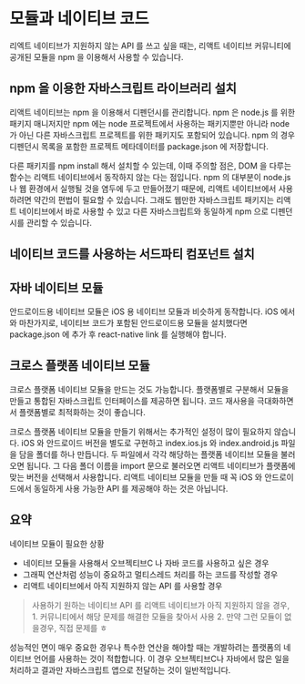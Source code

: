# 모듈과 네이티브 코드

리엑트 네이티브가 지원하지 않는 API 를 쓰고 싶을 때는, 리액트 네이티브 커뮤니티에 공개된 모듈을 npm 을 이용해서 사용할 수 있습니다.

## npm 을 이용한 자바스크립트 라이브러리 설치
리액트 네이티브는 npm 을 이용해서 디펜던시를 관리합니다. npm 은 node.js 를 위한 패키지 매니저지만 npm 에는 node 프로젝트에서 사용하는 패키지뿐만 아니라 node 가 아닌 다른 자바스크립트 프로젝트를 위한 패키지도 포함되어 있습니다. npm 의 경우 디펜던시 목록을 포함한 프로젝트 메타데이터를 package.json 에 저장합니다. 

다른 패키지를 npm install 해서 설치할 수 있는데, 이때 주의할 점은, DOM 을 다루는 함수는 리액트 네이티브에서 동작하지 않는 다는 점입니다. npm 의 대부분이 node.js 나 웹 환경에서 실행될 것을 염두에 두고 만들어졌기 때문에, 리액트 네이티브에서 사용하려면 약간의 편법이 필요할 수 있습니다. 그래도 웹만한 자바스크립트 패키지는 리액트 네이티브에서 바로 사용할 수 있고 다른 자바스크립트와 동일하게 npm 으로 디펜던시를 관리할 수 있습니다. 

## 네이티브 코드를 사용하는 서드파티 컴포넌트 설치

## 자바 네이티브 모듈
안드로이드용 네이티브 모듈은 iOS 용 네이티브 모듈과 비슷하게 동작합니다. iOS 에서와 마찬가지로, 네이티브 코드가 포함된 안드로이드용 모듈을 설치했다면 package.json 에 추가 후 react-native link 를 실행해야 합니다. 

## 크로스 플랫폼 네이티브 모듈
크로스 플랫폼 네이티브 모듈을 만드는 것도 가능합니다. 플랫폼별로 구분해서 모듈을 만들고 통합된 자바스크립트 인터페이스를 제공하면 됩니다. 코드 재사용을 극대화하면서 플랫폼별로 최적화하는 것이 좋습니다. 

크로스 플랫폼 네이티브 모듈을 만들기 위해서는 추가적인 설정이 많이 필요하지 않습니다. iOS 와 안드로이드 버전을 별도로 구현하고 index.ios.js 와 index.android.js 파일을 담을 폴더를 하나 만듭니다. 두 파일에서 각각 해당하는 플랫폼 네이티브 모듈을 불러오면 됩니다. 그 다음 폴더 이름을 import 문으로 불러오면 리액트 네이티브가 플랫폼에 맞는 버전을 선택해서 사용합니다. 리액트 네이티브 모듈을 만들 때 꼭 iOS 와 안드로이드에서 동일하게 사용 가능한 API 를 제공해야 하는 것은 아닙니다. 

## 요약
네이티브 모듈이 필요한 상황
- 네이티브 모듈을 사용해서 오브젝티브C 나 자바 코드를 사용하고 싶은 경우
- 그래픽 연산처럼 성능이 중요하고 멀티스레드 처리를 하는 코드를 작성할 경우
- 리액트 네이티브에서 아직 지원하지 않는 API 를 사용할 경우
> 사용하기 원하는 네이티브 API 를 리액트 네이티브가 아직 지원하지 않을 경우, 1. 커뮤니티에서 해당 문제를 해결한 모듈을 찾아서 사용 2. 만약 그런 모듈이 없을경우, 직접 문제를 ㅎ

성능적인 면이 매우 중요한 경우나 특수한 연산을 해야할 때는 개발하려는 플랫폼의 네이티브 언어를 사용하는 것이 적합합니다. 이 경우 오브젝티브C나 자바에서 많은 일을 처리하고 결과만 자바스크립트 앱으로 전달하는 것이 일반적입니다. 




<!--stackedit_data:
eyJoaXN0b3J5IjpbLTEwOTMxNDIzMDEsMTQwNzQzNjkwNiwtMT
EwNTQzMDg5OCwtMTUyNTEyOTU2MywxMjAxNjU5MTA2LDg4ODA5
MDM2LC0yMDA2MzI5NzAwLC05NzQzNDkxNzUsLTIwODg3NDY2MT
JdfQ==
-->